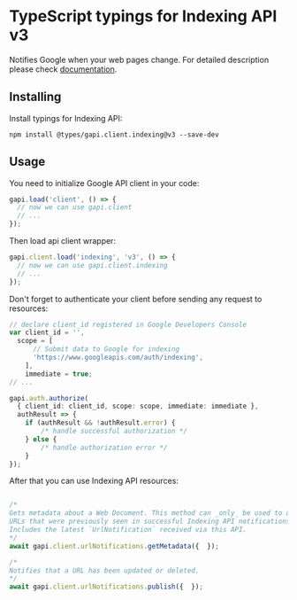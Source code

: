 # TypeScript typings for Indexing API v3

Notifies Google when your web pages change.
For detailed description please check [documentation](https://developers.google.com/search/apis/indexing-api/).

## Installing

Install typings for Indexing API:

```
npm install @types/gapi.client.indexing@v3 --save-dev
```

## Usage

You need to initialize Google API client in your code:

```typescript
gapi.load('client', () => {
  // now we can use gapi.client
  // ...
});
```

Then load api client wrapper:

```typescript
gapi.client.load('indexing', 'v3', () => {
  // now we can use gapi.client.indexing
  // ...
});
```

Don't forget to authenticate your client before sending any request to resources:

```typescript
// declare client_id registered in Google Developers Console
var client_id = '',
  scope = [ 
      // Submit data to Google for indexing
      'https://www.googleapis.com/auth/indexing',
    ],
    immediate = true;
// ...

gapi.auth.authorize(
  { client_id: client_id, scope: scope, immediate: immediate },
  authResult => {
    if (authResult && !authResult.error) {
        /* handle successful authorization */
    } else {
        /* handle authorization error */
    }
});
```

After that you can use Indexing API resources:

```typescript

/*
Gets metadata about a Web Document. This method can _only_ be used to query
URLs that were previously seen in successful Indexing API notifications.
Includes the latest `UrlNotification` received via this API.
*/
await gapi.client.urlNotifications.getMetadata({  });

/*
Notifies that a URL has been updated or deleted.
*/
await gapi.client.urlNotifications.publish({  });
```
